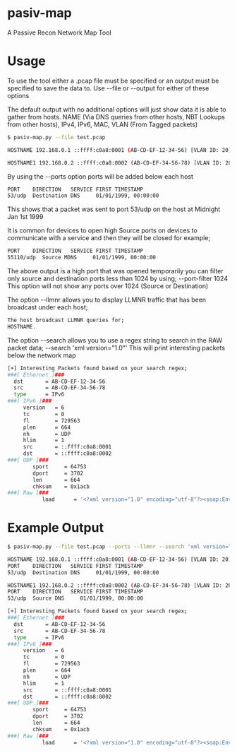 # pasiv-map
A Passive Recon Network Map Tool

# Usage
To use the tool either a .pcap file must be specified or an output must be specified to save the data to.
Use --file or --output for either of these options

The default output with no additional options will just show data it is able to gather from hosts. NAME (Via DNS queries from other hosts, NBT Lookups from other hosts), IPv4, IPv6, MAC, VLAN (From Tagged packets)
```bash
$ pasiv-map.py --file test.pcap

HOSTNAME 192.168.0.1 ::ffff:c0a8:0001 (AB-CD-EF-12-34-56) [VLAN ID: 20]

HOSTNAME1 192.168.0.2 ::ffff:c0a8:0002 (AB-CD-EF-34-56-78) [VLAN ID: 20]
```

By using the --ports option ports will be added below each host
```bash
PORT    DIRECTION   SERVICE FIRST TIMESTAMP
53/udp  Destination DNS     01/01/1999, 00:00:00
```
This shows that a packet was sent to port 53/udp on the host at Midnight Jan 1st 1999

It is common for devices to open high Source ports on devices to communicate with a service and then they will be closed for example;
```bash
PORT    DIRECTION   SERVICE FIRST TIMESTAMP
55110/udp  Source MDNS     01/01/1999, 00:00:00
```
The above output is a high port that was opened temporarily you can filter only source and destination ports less than 1024 by using;
--port-filter 1024
This option will not show any ports over 1024 (Source or Destination)

The option --llmnr allows you to display LLMNR traffic that has been broadcast under each host;
```bash
The host broadcast LLMNR queries for;
HOSTNAME.
```

The option --search allows you to use a regex string to search in the RAW packet data;
--search 'xml version="1.0"'
This will print interesting packets below the network map
```bash
[+] Interesting Packets found based on your search regex;
###[ Ethernet ]###
  dst       = AB-CD-EF-12-34-56
  src       = AB-CD-EF-34-56-78
  type      = IPv6
###[ IPv6 ]###
     version   = 6
     tc        = 0
     fl        = 729563
     plen      = 664
     nh        = UDP
     hlim      = 1
     src       = ::ffff:c0a8:0001
     dst       = ::ffff:c0a8:0002
###[ UDP ]###
        sport     = 64753
        dport     = 3702
        len       = 664
        chksum    = 0x1acb
###[ Raw ]###
           load      = '<?xml version="1.0" encoding="utf-8"?><soap:Envelope xmlns:soap="http://www.w3.org/2003/05/soap-envelope" xmlns:wsa="http://schemas.xmlsoap.org/ws/2004/08/addressing" xmlns:wsd="http://schemas.xmlsoap.org/ws/2005/04/discovery"><soap:Header><wsa:To>urn:schemas-xmlsoap-org:ws:2005:04:discovery</wsa:To><wsa:Action>http://schemas.xmlsoap.org/ws/2005/04/discovery/Resolve</wsa:Action><wsa:MessageID>urn:uuid:6a36987e-8408-4977-b74d-60e1bccbce4d</wsa:MessageID></soap:Header><soap:Body><wsd:Resolve><wsa:EndpointReference><wsa:Address>urn:uuid:c5c8cfab-14f2-566d-8bfe-d8764cbafe81</wsa:Address></wsa:EndpointReference></wsd:Resolve></soap:Body></soap:Envelope>'
```

# Example Output

```bash
$ pasiv-map.py --file test.pcap --ports --llmnr --search 'xml version="1.0"'

HOSTNAME 192.168.0.1 ::ffff:c0a8:0001 (AB-CD-EF-12-34-56) [VLAN ID: 20]
PORT    DIRECTION   SERVICE FIRST TIMESTAMP
53/udp  Destination DNS     01/01/1999, 00:00:00

HOSTNAME1 192.168.0.2 ::ffff:c0a8:0002 (AB-CD-EF-34-56-78) [VLAN ID: 20]
PORT    DIRECTION   SERVICE FIRST TIMESTAMP
53/udp  Source DNS     01/01/1999, 00:00:00

[+] Interesting Packets found based on your search regex;
###[ Ethernet ]###
  dst       = AB-CD-EF-12-34-56
  src       = AB-CD-EF-34-56-78
  type      = IPv6
###[ IPv6 ]###
     version   = 6
     tc        = 0
     fl        = 729563
     plen      = 664
     nh        = UDP
     hlim      = 1
     src       = ::ffff:c0a8:0001
     dst       = ::ffff:c0a8:0002
###[ UDP ]###
        sport     = 64753
        dport     = 3702
        len       = 664
        chksum    = 0x1acb
###[ Raw ]###
           load      = '<?xml version="1.0" encoding="utf-8"?><soap:Envelope xmlns:soap="http://www.w3.org/2003/05/soap-envelope" xmlns:wsa="http://schemas.xmlsoap.org/ws/2004/08/addressing" xmlns:wsd="http://schemas.xmlsoap.org/ws/2005/04/discovery"><soap:Header><wsa:To>urn:schemas-xmlsoap-org:ws:2005:04:discovery</wsa:To><wsa:Action>http://schemas.xmlsoap.org/ws/2005/04/discovery/Resolve</wsa:Action><wsa:MessageID>urn:uuid:6a36987e-8408-4977-b74d-60e1bccbce4d</wsa:MessageID></soap:Header><soap:Body><wsd:Resolve><wsa:EndpointReference><wsa:Address>urn:uuid:c5c8cfab-14f2-566d-8bfe-d8764cbafe81</wsa:Address></wsa:EndpointReference></wsd:Resolve></soap:Body></soap:Envelope>'
```
